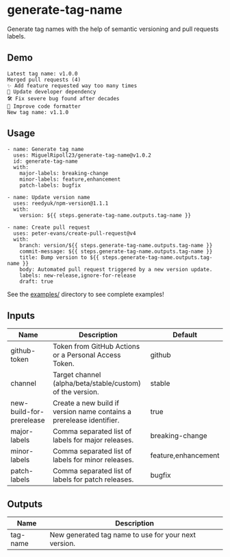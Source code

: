 # generate-tag-name

Generate tag names with the help of semantic versioning and pull requests labels.

## Demo

    Latest tag name: v1.0.0
    Merged pull requests (4)
    ✨ Add feature requested way too many times
    🚫 Update developer dependency
    🛠️ Fix severe bug found after decades
    🚫 Improve code formatter
    New tag name: v1.1.0

## Usage

    - name: Generate tag name
      uses: MiguelRipoll23/generate-tag-name@v1.0.2
      id: generate-tag-name
      with:
        major-labels: breaking-change
        minor-labels: feature,enhancement
        patch-labels: bugfix

    - name: Update version name
      uses: reedyuk/npm-version@1.1.1
      with:
        version: ${{ steps.generate-tag-name.outputs.tag-name }}

    - name: Create pull request
      uses: peter-evans/create-pull-request@v4
      with:
        branch: version/${{ steps.generate-tag-name.outputs.tag-name }}
        commit-message: ${{ steps.generate-tag-name.outputs.tag-name }}
        title: Bump version to ${{ steps.generate-tag-name.outputs.tag-name }}
        body: Automated pull request triggered by a new version update.
        labels: new-release,ignore-for-release
        draft: true

See the [examples/](/examples/) directory to see complete examples!

## Inputs

| Name                     | Description                                                          | Default             |
| ------------------------ | -------------------------------------------------------------------- | ------------------- |
| github-token             | Token from GitHub Actions or a Personal Access Token.                | github              |
| channel                  | Target channel (alpha/beta/stable/custom) of the version.            | stable              |
| new-build-for-prerelease | Create a new build if version name contains a prerelease identifier. | true                |
| major-labels             | Comma separated list of labels for major releases.                   | breaking-change     |
| minor-labels             | Comma separated list of labels for minor releases.                   | feature,enhancement |
| patch-labels             | Comma separated list of labels for patch releases.                   | bugfix              |

## Outputs

| Name     | Description                                          |
| -------- | ---------------------------------------------------- |
| tag-name | New generated tag name to use for your next version. |
